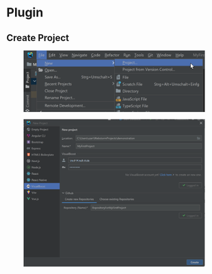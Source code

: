 # Plugin

## Create Project

<figure><img src=".gitbook/assets/image (27).png" alt=""><figcaption></figcaption></figure>

<figure><img src=".gitbook/assets/2 (1).png" alt=""><figcaption></figcaption></figure>

<figure><img src=".gitbook/assets/create_vb_project.gif" alt=""><figcaption></figcaption></figure>

